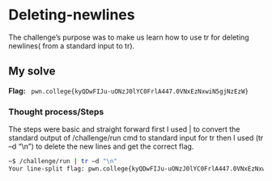 # Deleting-newlines
The challenge’s purpose was to make us learn how to use tr for deleting newlines( from a standard input to tr).

## My solve
**Flag:** ` pwn.college{kyQDwFIJu-uONzJ0lYC0FrlA447.0VNxEzNxwiN5gjNzEzW}`

### Thought process/Steps
The steps were basic and straight forward first I used | to convert the standard output of /challenge/run cmd to standard input 
for tr then I used (tr –d  “\n”) to delete the new lines and get the correct flag.

 ```bash
~$ /challenge/run | tr –d "\n"
Your line-split flag: pwn.college{kyQDwFIJu-uONzJ0lYC0FrlA447.0VNxEzNxwiN5gjNzEzW} ```
